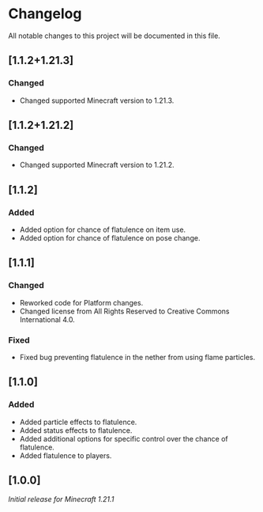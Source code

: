 # Changelog

All notable changes to this project will be documented in this file.

## [1.1.2+1.21.3]

### Changed

- Changed supported Minecraft version to 1.21.3.

## [1.1.2+1.21.2]

### Changed

- Changed supported Minecraft version to 1.21.2.

## [1.1.2]

### Added

- Added option for chance of flatulence on item use.
- Added option for chance of flatulence on pose change.

## [1.1.1]

### Changed

- Reworked code for Platform changes.
- Changed license from All Rights Reserved to Creative Commons International 4.0.

### Fixed

- Fixed bug preventing flatulence in the nether from using flame particles.

## [1.1.0]

### Added

- Added particle effects to flatulence.
- Added status effects to flatulence.
- Added additional options for specific control over the chance of flatulence.
- Added flatulence to players.

## [1.0.0]

_Initial release for Minecraft 1.21.1_